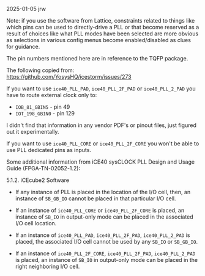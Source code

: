 
2025-01-05 jrw

Note: if you use the software from Lattice, constraints related to 
things like which pins can be used to directly-drive a PLL or that 
become reserved as a result of choices like what PLL modes have been
selected are more obvious as selections in various config menus 
become enabled/disabled as clues for guidance.

The pin numbers mentioned here are in reference to the TQFP package.


The following copied from: https://github.com/YosysHQ/icestorm/issues/273

If you want to use `ice40_PLL_PAD`, `ice40_PLL_2F_PAD` or `ice40_PLL_2_PAD` you 
have to route external clock only to:

* `IOB_81_GBIN5` - pin 49
* `IOT_198_GBIN0` - pin 129

I didn't find that information in any vendor PDF's or pinout files, just 
figured out it experimentally.

If you want to use `ice40_PLL_CORE` or `ice40_PLL_2F_CORE` you won't be able to 
use PLL dedicated pins as inputs.

Some additional information from iCE40 sysCLOCK PLL Design and Usage Guide 
(FPGA-TN-02052-1.2):

5.1.2. iCEcube2 Software

* If any instance of PLL is placed in the location of the I/O cell, 
		then, an instance of `SB_GB_IO` cannot be placed in that particular 
		I/O cell.

* If an instance of `ice40_PLL_CORE` or `ice40_PLL_2F_CORE` is placed, an 
		instance of `SB_IO` in output-only mode can be placed in the 
		associated I/O cell location.

* If an instance of `ice40_PLL_PAD`, `ice40_PLL_2F_PAD`, `ice40_PLL_2_PAD` 
		is placed, the associated I/O cell cannot be used by any `SB_IO` 
		or `SB_GB_IO`.

* If an instance of `ice40_PLL_2F_CORE`, `ice40_PLL_2F_PAD`, `ice40_PLL_2_PAD` 
		is placed, an instance of `SB_IO` in output-only mode can be placed 
		in the right neighboring I/O cell.



